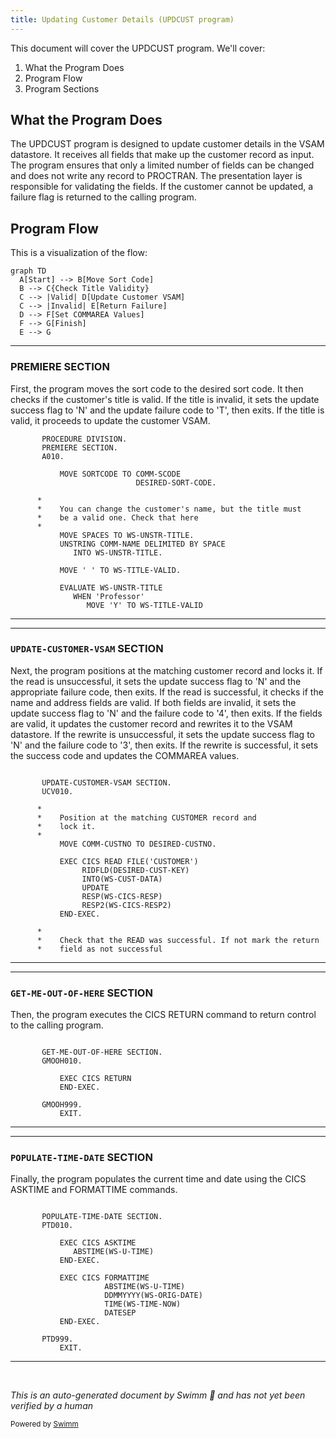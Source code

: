 ```yaml
---
title: Updating Customer Details (UPDCUST program)
---
```

This document will cover the UPDCUST program. We'll cover:

1. What the Program Does
2. Program Flow
3. Program Sections

## What the Program Does

The UPDCUST program is designed to update customer details in the VSAM datastore. It receives all fields that make up the customer record as input. The program ensures that only a limited number of fields can be changed and does not write any record to PROCTRAN. The presentation layer is responsible for validating the fields. If the customer cannot be updated, a failure flag is returned to the calling program.

## Program Flow

This is a visualization of the flow:

```mermaid
graph TD
  A[Start] --> B[Move Sort Code]
  B --> C{Check Title Validity}
  C --> |Valid| D[Update Customer VSAM]
  C --> |Invalid| E[Return Failure]
  D --> F[Set COMMAREA Values]
  F --> G[Finish]
  E --> G
```

<SwmSnippet path="/src/base/cobol_src/UPDCUST.cbl" line="136">

---

### PREMIERE SECTION

First, the program moves the sort code to the desired sort code. It then checks if the customer's title is valid. If the title is invalid, it sets the update success flag to 'N' and the update failure code to 'T', then exits. If the title is valid, it proceeds to update the customer VSAM.

```cobol
       PROCEDURE DIVISION.
       PREMIERE SECTION.
       A010.

           MOVE SORTCODE TO COMM-SCODE
                            DESIRED-SORT-CODE.

      *
      *    You can change the customer's name, but the title must
      *    be a valid one. Check that here
      *
           MOVE SPACES TO WS-UNSTR-TITLE.
           UNSTRING COMM-NAME DELIMITED BY SPACE
              INTO WS-UNSTR-TITLE.

           MOVE ' ' TO WS-TITLE-VALID.

           EVALUATE WS-UNSTR-TITLE
              WHEN 'Professor'
                 MOVE 'Y' TO WS-TITLE-VALID

```

---

</SwmSnippet>

<SwmSnippet path="/src/base/cobol_src/UPDCUST.cbl" line="210">

---

### <SwmToken path="src/base/cobol_src/UPDCUST.cbl" pos="211:1:5" line-data="       UPDATE-CUSTOMER-VSAM SECTION.">`UPDATE-CUSTOMER-VSAM`</SwmToken> SECTION

Next, the program positions at the matching customer record and locks it. If the read is unsuccessful, it sets the update success flag to 'N' and the appropriate failure code, then exits. If the read is successful, it checks if the name and address fields are valid. If both fields are invalid, it sets the update success flag to 'N' and the failure code to '4', then exits. If the fields are valid, it updates the customer record and rewrites it to the VSAM datastore. If the rewrite is unsuccessful, it sets the update success flag to 'N' and the failure code to '3', then exits. If the rewrite is successful, it sets the success code and updates the COMMAREA values.

```cobol

       UPDATE-CUSTOMER-VSAM SECTION.
       UCV010.

      *
      *    Position at the matching CUSTOMER record and
      *    lock it.
      *
           MOVE COMM-CUSTNO TO DESIRED-CUSTNO.

           EXEC CICS READ FILE('CUSTOMER')
                RIDFLD(DESIRED-CUST-KEY)
                INTO(WS-CUST-DATA)
                UPDATE
                RESP(WS-CICS-RESP)
                RESP2(WS-CICS-RESP2)
           END-EXEC.

      *
      *    Check that the READ was successful. If not mark the return
      *    field as not successful
```

---

</SwmSnippet>

<SwmSnippet path="/src/base/cobol_src/UPDCUST.cbl" line="338">

---

### <SwmToken path="src/base/cobol_src/UPDCUST.cbl" pos="339:1:9" line-data="       GET-ME-OUT-OF-HERE SECTION.">`GET-ME-OUT-OF-HERE`</SwmToken> SECTION

Then, the program executes the CICS RETURN command to return control to the calling program.

```cobol

       GET-ME-OUT-OF-HERE SECTION.
       GMOOH010.

           EXEC CICS RETURN
           END-EXEC.

       GMOOH999.
           EXIT.
```

---

</SwmSnippet>

<SwmSnippet path="/src/base/cobol_src/UPDCUST.cbl" line="348">

---

### <SwmToken path="src/base/cobol_src/UPDCUST.cbl" pos="349:1:5" line-data="       POPULATE-TIME-DATE SECTION.">`POPULATE-TIME-DATE`</SwmToken> SECTION

Finally, the program populates the current time and date using the CICS ASKTIME and FORMATTIME commands.

```cobol

       POPULATE-TIME-DATE SECTION.
       PTD010.

           EXEC CICS ASKTIME
              ABSTIME(WS-U-TIME)
           END-EXEC.

           EXEC CICS FORMATTIME
                     ABSTIME(WS-U-TIME)
                     DDMMYYYY(WS-ORIG-DATE)
                     TIME(WS-TIME-NOW)
                     DATESEP
           END-EXEC.

       PTD999.
           EXIT.
```

---

</SwmSnippet>

&nbsp;

*This is an auto-generated document by Swimm 🌊 and has not yet been verified by a human*

<SwmMeta version="3.0.0" repo-id="Z2l0aHViJTNBJTNBY2ljcy1iYW5raW5nLXNhbXBsZS1hcHBsaWNhdGlvbi1jYnNhLUlCTS1EZW1vLUdQVCUzQSUzQVN3aW1tLURlbW8=" repo-name="cics-banking-sample-application-cbsa-IBM-Demo-GPT"><sup>Powered by [Swimm](/)</sup></SwmMeta>
